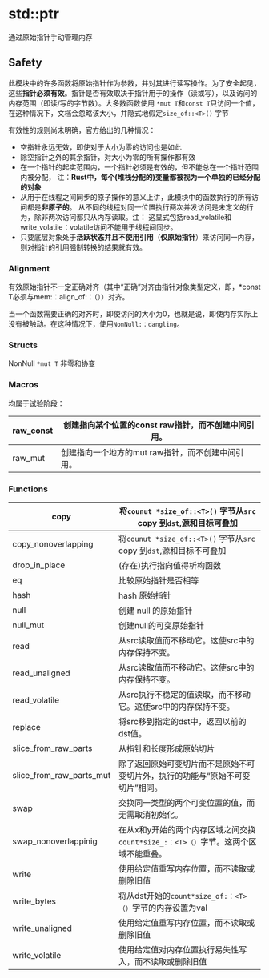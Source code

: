 # std::ptr

通过原始指针手动管理内存

## Safety

此模块中的许多函数将原始指针作为参数，并对其进行读写操作。为了安全起见，这些**指针必须有效**。指针是否有效取决于指针用于的操作（读或写），以及访问的内存范围（即读/写的字节数）。大多数函数使用 `*mut T`和`const T`只访问一个值，在这种情况下，文档会忽略该大小，并隐式地假定`size_of::<T>()` 字节

有效性的规则尚未明确，官方给出的几种情况：

- 空指针永远无效，即使对于大小为零的访问也是如此
- 除空指针之外的其余指针，对大小为零的所有操作都有效
- 在一个指针的起实范围内，一个指针必须是有效的，但不能总在一个指针范围内被分配，   注：**Rust中，每个(堆栈分配的)变量都被视为一个单独的已经分配的对象**
- 从用于在线程之间同步的原子操作的意义上讲，此模块中的函数执行的所有访问都是**非原子的**。 从不同的线程对同一位置执行两次并发访问是未定义的行为，除非两次访问都只从内存读取。注： 这显式包括read_volatile和write_volatile：volatile访问不能用于线程间同步。
- 只要底层对象处于**活跃状态并且不使用引用**（**仅原始指针**）来访问同一内存，则对指针的引用强制转换的结果就有效。

### Alignment

有效原始指针不一定正确对齐（其中“正确”对齐由指针对象类型定义，即，*const T必须与mem:：align_of:：<T>（））对齐。

当一个函数需要正确的对齐时，即使访问的大小为0，也就是说，即使内存实际上没有被触动。在这种情况下，使用`NonNull:：dangling`。

### Structs

NonNull      `*mut T`  非零和协变

### Macros

均属于试验阶段：

| raw_const | 创建指向某个位置的const raw指针，而不创建中间引用。 |
| --------- | --------------------------------------------------- |
| raw_mut   | 创建指向一个地方的mut raw指针，而不创建中间引用。   |

### Functions

| copy                     | 将`counut *size_of::<T>()` 字节从`src` copy 到`dst`,源和目标可叠加 |
| ------------------------ | ------------------------------------------------------------ |
| copy_nonoverlapping      | 将`counut *size_of::<T>()` 字节从`src` copy 到`dst`,源和目标不可叠加 |
| drop_in_place            | (存在)执行指向值得析构函数                                   |
| eq                       | 比较原始指针是否相等                                         |
| hash                     | hash 原始指针                                                |
| null                     | 创建 null 的原始指针                                         |
| null_mut                 | 创建null的可变原始指针                                       |
| read                     | 从src读取值而不移动它。这使src中的内存保持不变。             |
| read_unaligned           | 从src读取值而不移动它。这使src中的内存保持不变。             |
| read_volatile            | 从src执行不稳定的值读取，而不移动它。这使src中的内存保持不变。 |
| replace                  | 将src移到指定的dst中，返回以前的dst值。                      |
| slice_from_raw_parts     | 从指针和长度形成原始切片                                     |
| slice_from_raw_parts_mut | 除了返回原始可变切片而不是原始不可变切片外，执行的功能与“原始不可变切片”相同。 |
| swap                     | 交换同一类型的两个可变位置的值，而无需取消初始化。           |
| swap_nonoverlappinig     | 在从x和y开始的两个内存区域之间交换`count*size_:：<T>（）`字节。这两个区域不能重叠。 |
| write                    | 使用给定值重写内存位置，而不读取或删除旧值                   |
| write_bytes              | 将从dst开始的`count*size_of:：<T>（）`字节的内存设置为val    |
| write_unaligned          | 使用给定值重写内存位置，而不读取或删除旧值                   |
| write_volatile           | 使用给定值对内存位置执行易失性写入，而不读取或删除旧值       |


